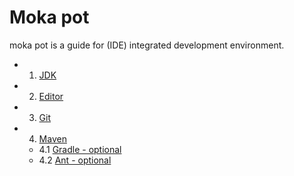 # Moka pot
moka pot is a guide for (IDE) integrated development environment.

- 1. [JDK](./1_JDK.md)
- 2. [Editor](2_Editors.md)
- 3. [Git](3_Git.md)
- 4. [Maven](4_Maven.md)
  - 4.1 [Gradle - optional](41_Gradle_optional.md)
  - 4.2 [Ant - optional](42_Ant_optional.md)
